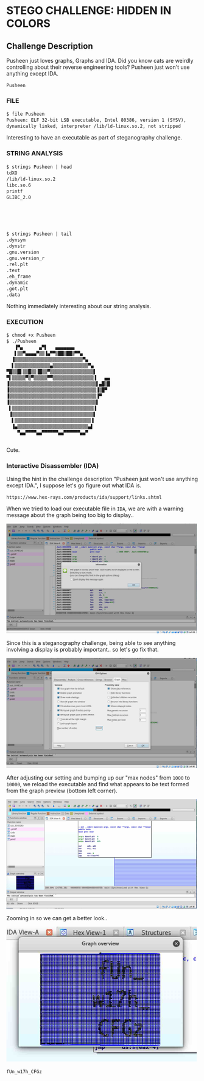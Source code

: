 # STEGO CHALLENGE: HIDDEN IN COLORS

## Challenge Description

Pusheen just loves graphs, Graphs and IDA. Did you know cats are weirdly controlling about their reverse engineering tools? Pusheen just won't use anything except IDA. 

```
Pusheen
```

### FILE

```
$ file Pusheen 
Pusheen: ELF 32-bit LSB executable, Intel 80386, version 1 (SYSV), dynamically linked, interpreter /lib/ld-linux.so.2, not stripped
```

Interesting to have an executable as part of steganography challenge.

### STRING ANALYSIS

```
$ strings Pusheen | head
tdXO
/lib/ld-linux.so.2
libc.so.6
printf
GLIBC_2.0
      
             
          
        
      
$ strings Pusheen | tail
.dynsym
.dynstr
.gnu.version
.gnu.version_r
.rel.plt
.text
.eh_frame
.dynamic
.got.plt
.data
```

Nothing immediately interesting about our string analysis.

### EXECUTION

```
$ chmod +x Pusheen 
$ ./Pusheen 
   ▐▀▄      ▄▀▌   ▄▄▄▄▄▄▄             
   ▌▒▒▀▄▄▄▄▀▒▒▐▄▀▀▒██▒██▒▀▀▄          
  ▐▒▒▒▒▒▒▒▒▒▒▒▒▒▒▒▒▒▒▒▒▒▒▒▒▒▀▄        
  ▌▒▒▒▒▒▒▒▒▒▒▒▒▒▄▒▒▒▒▒▒▒▒▒▒▒▒▒▀▄      
▀█▒▒█▌▒▒█▒▒▐█▒▒▀▒▒▒▒▒▒▒▒▒▒▒▒▒▒▒▒▌     
▀▌▒▒▒▒▒▀▒▀▒▒▒▒▒▀▀▒▒▒▒▒▒▒▒▒▒▒▒▒▒▒▐   ▄▄
▐▒▒▒▒▒▒▒▒▒▒▒▒▒▒▒▒▒▒▒▒▒▒▒▒▒▒▒▒▒▒▒▒▌▄█▒█
▐▒▒▒▒▒▒▒▒▒▒▒▒▒▒▒▒▒▒▒▒▒▒▒▒▒▒▒▒▒▒▒▒▐▒█▀ 
▐▒▒▒▒▒▒▒▒▒▒▒▒▒▒▒▒▒▒▒▒▒▒▒▒▒▒▒▒▒▒▒▒▐▀   
▐▒▒▒▒▒▒▒▒▒▒▒▒▒▒▒▒▒▒▒▒▒▒▒▒▒▒▒▒▒▒▒▒▌    
 ▌▒▒▒▒▒▒▒▒▒▒▒▒▒▒▒▒▒▒▒▒▒▒▒▒▒▒▒▒▒▒▐     
 ▐▒▒▒▒▒▒▒▒▒▒▒▒▒▒▒▒▒▒▒▒▒▒▒▒▒▒▒▒▒▒▌     
  ▌▒▒▒▒▒▒▒▒▒▒▒▒▒▒▒▒▒▒▒▒▒▒▒▒▒▒▒▒▐      
  ▐▄▒▒▒▒▒▒▒▒▒▒▒▒▒▒▒▒▒▒▒▒▒▒▒▒▒▒▄▌      
    ▀▄▄▀▀▀▀▄▄▀▀▀▀▀▀▄▄▀▀▀▀▀▀▄▄▀       
 

```

Cute.

### Interactive Disassembler (IDA)

Using the hint in the challenge description "Pusheen just won't use anything
except IDA.", I suppose let's go figure out what IDA is.

```
https://www.hex-rays.com/products/ida/support/links.shtml
```

When we tried to load our executable file in `IDA`, we are with a warning
message about the graph being too big to display..

<img src="ida01.jpg" width=500px>

Since this is a steganography challenge, being able to see anything involving a
display is probably important.. so let's go fix that.

<img src="ida02.jpg" width=500px>

After adjusting our setting and bumping up our "max nodes" from `1000` to
`10000`, we reload the executable and find what appears to be text formed from
the graph preview (bottom left corner).

<img src="ida03.jpg" width=500px>

Zooming in so we can get a better look..

<img src="ida04.jpg" width=500px>

`fUn_w17h_CFGz`
